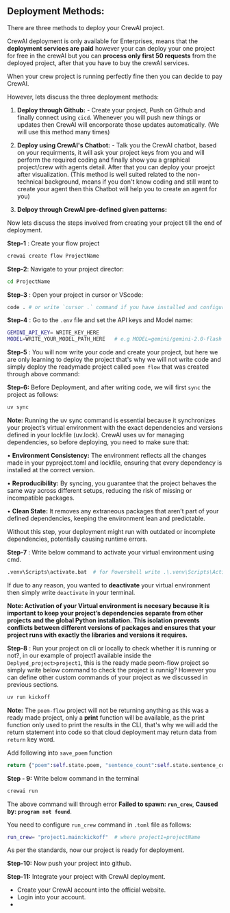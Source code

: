 ## Deployment Methods:

There are three methods to deploy your CrewAI project.

CrewAI deployment is only available for Enterprises, means that the **deployment services are paid** however your can deploy your one project for free in the crewAI but you can **process only first 50 requests** from the deployed project, after that you have to buy the crewAI services.

When your crew project is running perfectly fine then you can decide to pay CrewAI.

However, lets discuss the three deployment methods:

1. **Deploy through Github:** - Create your project, Push on Github and finally connect using `cicd`. Whenever you will push new things or updates then CrewAI will encorporate those updates automatically. (We will use this method many times)

2. **Deploy using CrewAI's Chatbot:** - Talk you the CrewAI chatbot, based on your requirments, it will ask your project keys from you and will perform the required coding and finally show you a graphical project/crew with agents detail. After that you can deploy your proejct after visualization. (This method is well suited related to the non-technical background, means if you don't know coding and still want to create your agent then this Chatbot will help you to create an agent for you)

3. **Delpoy through CrewAI pre-defined given patterns:**

Now lets discuss the steps involved from creating your project till the end of deployment.

**Step-1** : Create your flow project

```bash
crewai create flow ProjectName
```

**Step-2**: Navigate to your project director:

```bash
cd ProjectName
```

**Step-3** : Open your project in cursor or VScode:

```bash
code . # or write `cursor .` command if you have installed and configured cursor in your laptop
```

**Step-4** : Go to the `.env` file and set the API keys and Model name:

```bash
GEMINI_API_KEY= WRITE_KEY_HERE
MODEL=WRITE_YOUR_MODEL_PATH_HERE   # e.g MODEL=gemini/gemini-2.0-flash
```

**Step-5** : You will now write your code and create your project, but here we are only learning to deploy the project that's why we will not write code and simply deploy the readymade project called `poem flow` that was created through above command:

**Step-6:** Before Deployment, and after writing code, we will first `sync` the project as follows:

```bash
uv sync
```

**Note:**
Running the uv sync command is essential because it synchronizes your project’s virtual environment with the exact dependencies and versions defined in your lockfile (uv.lock). CrewAI uses uv for managing dependencies, so before deploying, you need to make sure that:

• **Environment Consistency:** The environment reflects all the changes made in your pyproject.toml and lockfile, ensuring that every dependency is installed at the correct version.

• **Reproducibility:** By syncing, you guarantee that the project behaves the same way across different setups, reducing the risk of missing or incompatible packages.

• **Clean State:** It removes any extraneous packages that aren’t part of your defined
dependencies, keeping the environment lean and predictable.

Without this step, your deployment might run with outdated or incomplete dependencies, potentially causing runtime errors.

**Step-7** : Write below command to activate your virtual environment using cmd.

```bash
.venv\Scripts\activate.bat  # for Powershell write .\.venv\Scripts\Activate.ps1
```

If due to any reason, you wanted to **deactivate** your virtual environment then simply write `deactivate` in your terminal.

**Note: Activation of your Virtual environment is necesary because it is important to keep your project’s dependencies separate from other projects and the global Python installation. This isolation prevents conflicts between different versions of packages and ensures that your project runs with exactly the libraries and versions it requires.**

**Step-8** : Run your project on cli or locally to check whether it is running or not?, in our example of project1 available inside the `Deplyed_project>project1`, this is the ready made peom-flow project so simply write below command to check the project is runnig? However you can define other custom commands of your project as we discussed in previous sections.

```bash
uv run kickoff
```

**Note:** The `poem-flow` project will not be returning anything as this was a ready made project, only a **print** function will be available, as the print function only used to print the results in the CLI, that's why we will add the return statement into code so that cloud deployment may return data from `return` key word.

Add following into `save_poem` function

```py
return {"poem":self.state.poem, "sentence_count":self.state.sentence_count , "author":"Naveed Khalid"}
```

**Step - 9:** Write below command in the terminal

```bash
crewai run
```

The above command will through error **Failed to spawn: `run_crew`**, **Caused by: `program not found`**.

You need to configure `run_crew` command in `.toml` file as follows:

```bash
run_crew= "project1.main:kickoff"  # where project1=projectName
```

As per the standards, now our project is ready for deployment.

**Step-10:** Now push your project into github.

**Step-11:** Integrate your project with CrewAI deployment.

- Create your CrewAI account into the official website.
- Login into your account.
- 
